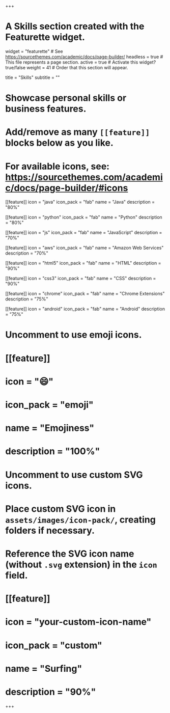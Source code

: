 +++
# A Skills section created with the Featurette widget.
widget = "featurette"  # See https://sourcethemes.com/academic/docs/page-builder/
headless = true  # This file represents a page section.
active = true  # Activate this widget? true/false
weight = 41  # Order that this section will appear.

title = "Skills"
subtitle = ""

# Showcase personal skills or business features.
# 
# Add/remove as many `[[feature]]` blocks below as you like.
# 
# For available icons, see: https://sourcethemes.com/academic/docs/page-builder/#icons

  
[[feature]]
  icon = "java"
  icon_pack = "fab"
  name = "Java"
  description = "80%"  
  
[[feature]]
  icon = "python"
  icon_pack = "fab"
  name = "Python"
  description = "80%"

  [[feature]]
  icon = "js"
  icon_pack = "fab"
  name = "JavaScript"
  description = "70%"

  [[feature]]
  icon = "aws"
  icon_pack = "fab"
  name = "Amazon Web Services"
  description = "70%"

  [[feature]]
  icon = "html5"
  icon_pack = "fab"
  name = "HTML"
  description = "90%"

  [[feature]]
  icon = "css3"
  icon_pack = "fab"
  name = "CSS"
  description = "90%"

  [[feature]]
  icon = "chrome"
  icon_pack = "fab"
  name = "Chrome Extensions"
  description = "75%"

  [[feature]]
  icon = "android"
  icon_pack = "fab"
  name = "Android"
  description = "75%"



# Uncomment to use emoji icons.
# [[feature]]
#  icon = ":smile:"
#  icon_pack = "emoji"
#  name = "Emojiness"
#  description = "100%"  

# Uncomment to use custom SVG icons.
# Place custom SVG icon in `assets/images/icon-pack/`, creating folders if necessary.
# Reference the SVG icon name (without `.svg` extension) in the `icon` field.
# [[feature]]
#  icon = "your-custom-icon-name"
#  icon_pack = "custom"
#  name = "Surfing"
#  description = "90%"

+++
